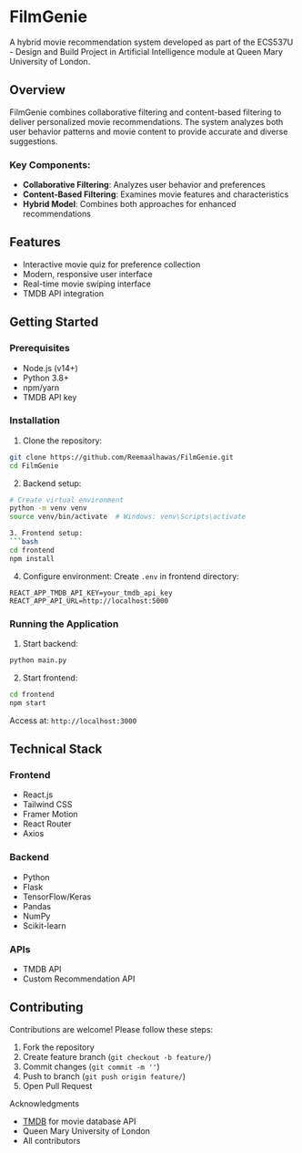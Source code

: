 
#  FilmGenie

A hybrid movie recommendation system developed as part of the ECS537U - Design and Build Project in Artificial Intelligence module at Queen Mary University of London.

## Overview

FilmGenie combines collaborative filtering and content-based filtering to deliver personalized movie recommendations. The system analyzes both user behavior patterns and movie content to provide accurate and diverse suggestions.

### Key Components:
- **Collaborative Filtering**: Analyzes user behavior and preferences
- **Content-Based Filtering**: Examines movie features and characteristics
- **Hybrid Model**: Combines both approaches for enhanced recommendations

##  Features

-  Interactive movie quiz for preference collection
-  Modern, responsive user interface
-  Real-time movie swiping interface
- TMDB API integration


##  Getting Started

### Prerequisites

- Node.js (v14+)
- Python 3.8+
- npm/yarn
- TMDB API key

### Installation

1. Clone the repository:
```bash
git clone https://github.com/Reemaalhawas/FilmGenie.git
cd FilmGenie
```

2. Backend setup:
```bash
# Create virtual environment
python -m venv venv
source venv/bin/activate  # Windows: venv\Scripts\activate

3. Frontend setup:
```bash
cd frontend
npm install
```

4. Configure environment:
Create `.env` in frontend directory:
```
REACT_APP_TMDB_API_KEY=your_tmdb_api_key
REACT_APP_API_URL=http://localhost:5000
```

### Running the Application

1. Start backend:
```bash
python main.py
```

2. Start frontend:
```bash
cd frontend
npm start
```

Access at: `http://localhost:3000`

## Technical Stack

### Frontend
- React.js
- Tailwind CSS
- Framer Motion
- React Router
- Axios

### Backend
- Python
- Flask
- TensorFlow/Keras
- Pandas
- NumPy
- Scikit-learn

### APIs
- TMDB API
- Custom Recommendation API


##  Contributing

Contributions are welcome! Please follow these steps:

1. Fork the repository
2. Create feature branch (`git checkout -b feature/`)
3. Commit changes (`git commit -m ''`)
4. Push to branch (`git push origin feature/`)
5. Open Pull Request



Acknowledgments

- [TMDB](https://www.themoviedb.org/) for movie database API
- Queen Mary University of London
- All contributors


